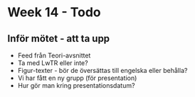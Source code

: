 # Week 14 - Todo

## Inför mötet - att ta upp

- Feed från Teori-avsnittet
- Ta med LwTR eller inte?
- Figur-texter - bör de översättas till engelska eller behålla?
- Vi har fått en ny grupp (för presentation)
- Hur gör man kring presentationsdatum?